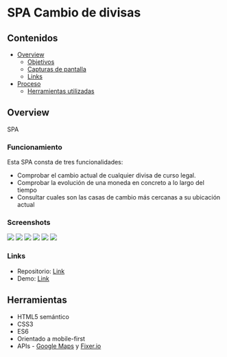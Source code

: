 # SPA Cambio de divisas

## Contenidos

- [Overview](#overview)
  - [Objetivos](#funcionamiento)
  - [Capturas de pantalla](#screenshots)
  - [Links](#links)
- [Proceso](#proceso)
  - [Herramientas utilizadas](#herramientas)

## Overview

SPA

### Funcionamiento

Esta SPA consta de tres funcionalidades:

- Comprobar el cambio actual de cualquier divisa de curso legal.
- Comprobar la evolución de una moneda en concreto a lo largo del tiempo
- Consultar cuales son las casas de cambio más cercanas a su ubicación actual

### Screenshots

![](./assets/resources/screenshots/currency-view.png)
![](./assets/resources/screenshots/currency-selected.png)
![](./assets/resources/screenshots/currency-map.png)
![](./assets/resources/screenshots/chart-view.png)
![](./assets/resources/screenshots/chart-exchange-table.png)
![](./assets/resources/screenshots/filter-currency.png)

### Links

- Repositorio: [Link](https://github.com/aerozfx/frontend-project)
- Demo: [Link](https://aerozfx.github.io/frontend-project/)

## Herramientas

- HTML5 semántico
- CSS3
- ES6
- Orientado a mobile-first
- APIs - [Google Maps](https://developers.google.com/maps?hl=es-419) y [Fixer.io](https://fixer.io/)
